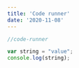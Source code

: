 ```yaml
---
title: 'Code runner'
date: '2020-11-08'
---
```




```javascript
//code-runner

var string = "value";
console.log(string);
```

